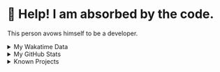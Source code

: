 # 🥺 Help! I am absorbed by the code. 

This person avows himself to be a developer.

<details>

<summary>My Wakatime Data</summary>

<!--START_SECTION:waka-->
![Lines of code](https://img.shields.io/badge/From%20Hello%20World%20I%27ve%20Written-8.8%20million%20lines%20of%20code-blue)

**🐱 My GitHub Data** 

> 📦 743.8 kB Used in GitHub's Storage 
 > 
> 🏆 1,651 Contributions in the Year 2023
 > 
> 🚫 Not Opted to Hire
 > 
> 📜 87 Public Repositories 
 > 
> 🔑 25 Private Repositories 
 > 
**I'm an Early 🐤** 

```text
🌞 Morning                1778 commits        ██████░░░░░░░░░░░░░░░░░░░   24.64 % 
🌆 Daytime                2950 commits        ██████████░░░░░░░░░░░░░░░   40.88 % 
🌃 Evening                2419 commits        ████████░░░░░░░░░░░░░░░░░   33.52 % 
🌙 Night                  70 commits          ░░░░░░░░░░░░░░░░░░░░░░░░░   00.97 % 
```
📅 **I'm Most Productive on Wednesday** 

```text
Monday                   830 commits         ███░░░░░░░░░░░░░░░░░░░░░░   11.50 % 
Tuesday                  1220 commits        ████░░░░░░░░░░░░░░░░░░░░░   16.90 % 
Wednesday                1297 commits        ████░░░░░░░░░░░░░░░░░░░░░   17.97 % 
Thursday                 1004 commits        ███░░░░░░░░░░░░░░░░░░░░░░   13.91 % 
Friday                   1078 commits        ████░░░░░░░░░░░░░░░░░░░░░   14.94 % 
Saturday                 963 commits         ███░░░░░░░░░░░░░░░░░░░░░░   13.34 % 
Sunday                   825 commits         ███░░░░░░░░░░░░░░░░░░░░░░   11.43 % 
```


**I Mostly Code in Go** 

```text
Go                       32 repos            ████████░░░░░░░░░░░░░░░░░   32.99 % 
Python                   21 repos            █████░░░░░░░░░░░░░░░░░░░░   21.65 % 
TeX                      6 repos             ██░░░░░░░░░░░░░░░░░░░░░░░   06.19 % 
Swift                    3 repos             █░░░░░░░░░░░░░░░░░░░░░░░░   03.09 % 
Rust                     2 repos             █░░░░░░░░░░░░░░░░░░░░░░░░   02.06 % 
```




 Last Updated on 20/12/2023 01:03:23 UTC
<!--END_SECTION:waka-->

</details>

<details>
 
 <summary>My GitHub Stats</summary>

[![CDFMLR's github stats](https://github-readme-stats.vercel.app/api?username=cdfmlr&count_private=true&show_icons=true)](https://github.com/anuraghazra/github-readme-stats)
 
</details>

<details>

<summary>Known Projects</summary>

[![Star History Chart](https://api.star-history.com/svg?repos=cdfmlr/pyflowchart,cdfmlr/muvtuber,cdfmlr/crud,cdfmlr/murecom-verse-1,cdfmlr/murecom-intro&type=Date)](https://star-history.com/#cdfmlr/pyflowchart&cdfmlr/muvtuber&cdfmlr/crud&cdfmlr/murecom-verse-1&cdfmlr/murecom-intro&Date)

 </details>

